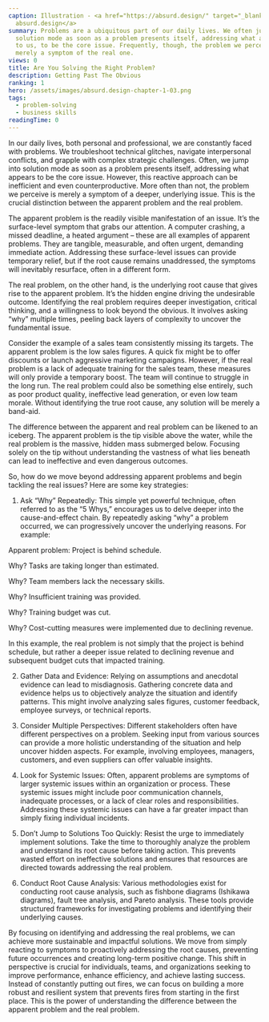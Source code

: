 ```yaml
---
caption: Illustration - <a href="https://absurd.design/" target="_blank">
  absurd.design</a>
summary: Problems are a ubiquitous part of our daily lives. We often jump into
  solution mode as soon as a problem presents itself, addressing what appears,
  to us, to be the core issue. Frequently, though, the problem we perceive is
  merely a symptom of the real one.
views: 0
title: Are You Solving the Right Problem?
description: Getting Past The Obvious
ranking: 1
hero: /assets/images/absurd.design-chapter-1-03.png
tags:
  - problem-solving
  - business skills
readingTime: 0
---
```


In our daily lives, both personal and professional, we are constantly faced with problems. We troubleshoot technical glitches, navigate interpersonal conflicts, and grapple with complex strategic challenges. Often, we jump into solution mode as soon as a problem presents itself, addressing what appears to be the core issue. However, this reactive approach can be inefficient and even counterproductive. More often than not, the problem we perceive is merely a symptom of a deeper, underlying issue. This is the crucial distinction between the apparent problem and the real problem.

The apparent problem is the readily visible manifestation of an issue. It’s the surface-level symptom that grabs our attention. A computer crashing, a missed deadline, a heated argument – these are all examples of apparent problems. They are tangible, measurable, and often urgent, demanding immediate action. Addressing these surface-level issues can provide temporary relief, but if the root cause remains unaddressed, the symptoms will inevitably resurface, often in a different form.

The real problem, on the other hand, is the underlying root cause that gives rise to the apparent problem. It’s the hidden engine driving the undesirable outcome. Identifying the real problem requires deeper investigation, critical thinking, and a willingness to look beyond the obvious. It involves asking “why” multiple times, peeling back layers of complexity to uncover the fundamental issue.

Consider the example of a sales team consistently missing its targets. The apparent problem is the low sales figures. A quick fix might be to offer discounts or launch aggressive marketing campaigns. However, if the real problem is a lack of adequate training for the sales team, these measures will only provide a temporary boost. The team will continue to struggle in the long run. The real problem could also be something else entirely, such as poor product quality, ineffective lead generation, or even low team morale. Without identifying the true root cause, any solution will be merely a band-aid.

The difference between the apparent and real problem can be likened to an iceberg. The apparent problem is the tip visible above the water, while the real problem is the massive, hidden mass submerged below. Focusing solely on the tip without understanding the vastness of what lies beneath can lead to ineffective and even dangerous outcomes.

So, how do we move beyond addressing apparent problems and begin tackling the real issues? Here are some key strategies:

1. Ask “Why” Repeatedly: This simple yet powerful technique, often referred to as the “5 Whys,” encourages us to delve deeper into the cause-and-effect chain. By repeatedly asking “why” a problem occurred, we can progressively uncover the underlying reasons. For example:

Apparent problem: Project is behind schedule.

Why? Tasks are taking longer than estimated.

Why? Team members lack the necessary skills.

Why? Insufficient training was provided.

Why? Training budget was cut.

Why? Cost-cutting measures were implemented due to declining revenue.

In this example, the real problem is not simply that the project is behind schedule, but rather a deeper issue related to declining revenue and subsequent budget cuts that impacted training.

2. Gather Data and Evidence: Relying on assumptions and anecdotal evidence can lead to misdiagnosis. Gathering concrete data and evidence helps us to objectively analyze the situation and identify patterns. This might involve analyzing sales figures, customer feedback, employee surveys, or technical reports.

3. Consider Multiple Perspectives: Different stakeholders often have different perspectives on a problem. Seeking input from various sources can provide a more holistic understanding of the situation and help uncover hidden aspects. For example, involving employees, managers, customers, and even suppliers can offer valuable insights.

4. Look for Systemic Issues: Often, apparent problems are symptoms of larger systemic issues within an organization or process. These systemic issues might include poor communication channels, inadequate processes, or a lack of clear roles and responsibilities. Addressing these systemic issues can have a far greater impact than simply fixing individual incidents.

5. Don’t Jump to Solutions Too Quickly: Resist the urge to immediately implement solutions. Take the time to thoroughly analyze the problem and understand its root cause before taking action. This prevents wasted effort on ineffective solutions and ensures that resources are directed towards addressing the real problem.

6. Conduct Root Cause Analysis: Various methodologies exist for conducting root cause analysis, such as fishbone diagrams (Ishikawa diagrams), fault tree analysis, and Pareto analysis. These tools provide structured frameworks for investigating problems and identifying their underlying causes.

By focusing on identifying and addressing the real problems, we can achieve more sustainable and impactful solutions. We move from simply reacting to symptoms to proactively addressing the root causes, preventing future occurrences and creating long-term positive change. This shift in perspective is crucial for individuals, teams, and organizations seeking to improve performance, enhance efficiency, and achieve lasting success. Instead of constantly putting out fires, we can focus on building a more robust and resilient system that prevents fires from starting in the first place. This is the power of understanding the difference between the apparent problem and the real problem.

